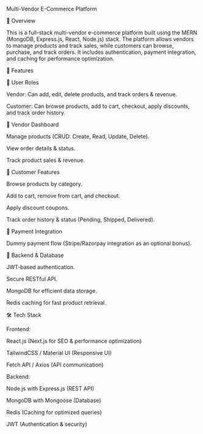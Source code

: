 Multi-Vendor E-Commerce Platform

🚀 Overview

This is a full-stack multi-vendor e-commerce platform built using the MERN (MongoDB, Express.js, React, Node.js) stack. The platform allows vendors to manage products and track sales, while customers can browse, purchase, and track orders. It includes authentication, payment integration, and caching for performance optimization.

🎯 Features

🔹 User Roles

Vendor: Can add, edit, delete products, and track orders & revenue.

Customer: Can browse products, add to cart, checkout, apply discounts, and track order history.

🔹 Vendor Dashboard

Manage products (CRUD: Create, Read, Update, Delete).

View order details & status.

Track product sales & revenue.

🔹 Customer Features

Browse products by category.

Add to cart, remove from cart, and checkout.

Apply discount coupons.

Track order history & status (Pending, Shipped, Delivered).

🔹 Payment Integration

Dummy payment flow (Stripe/Razorpay integration as an optional bonus).

🔹 Backend & Database

JWT-based authentication.

Secure RESTful API.

MongoDB for efficient data storage.

Redis caching for fast product retrieval.


🛠️ Tech Stack

Frontend:

React.js (Next.js for SEO & performance optimization)

TailwindCSS / Material UI (Responsive UI)

Fetch API / Axios (API communication)

Backend:

Node.js with Express.js (REST API)

MongoDB with Mongoose (Database)

Redis (Caching for optimized queries)

JWT (Authentication & security)
